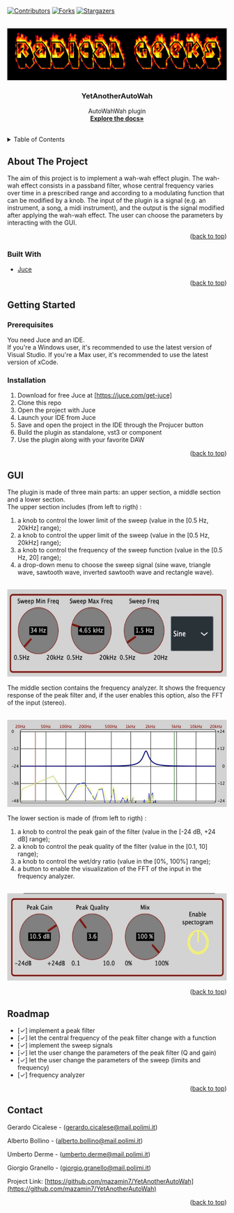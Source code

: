 <div id="top"></div>

<!-- PROJECT SHIELDS -->
[![Contributors][contributors-shield]][contributors-url]
[![Forks][forks-shield]][forks-url]
[![Stargazers][stars-shield]][stars-url]

<!-- PROJECT LOGO -->

<br />
<div align="center">
  <a href="https://github.com/mazamin7/YetAnotherAutoWah">
    <img src="logo.png" alt="Logo" width="640" height="120">
  </a>

<h3 align="center">YetAnotherAutoWah</h3>

  <p align="center">
   AutoWahWah plugin
    <br />
    <a href="https://github.com/mazamin7/YetAnotherAutoWah"><strong>Explore the docs»</strong></a>
    <br />
    <br />
 
  </p>
</div>

<!-- TABLE OF CONTENTS -->
<details>
  <summary>Table of Contents</summary>
  <ol>
    <li>
      <a href="#about-the-project">About The Project</a>
      <ul>
        <li><a href="#built-with">Built With</a></li>
      </ul>
    </li>
    <li>
      <a href="#getting-started">Getting Started</a>
      <ul>
        <li><a href="#prerequisites">Prerequisites</a></li>
        <li><a href="#installation">Installation</a></li>
      </ul>
    </li>
    <li><a href="#GUI">GUI</a></li>
    <li><a href="#roadmap">Roadmap</a></li>
    <li><a href="#contact">Contact</a></li>

  </ol>
</details>

<!-- ABOUT THE PROJECT -->
## About The Project
The aim of this project is to implement a wah-wah effect plugin. The wah-wah effect consists in a passband filter, whose central frequency varies over time in a prescribed range and according to a modulating function that can be modified by a knob.
The input of the plugin is a signal (e.g. an instrument, a song, a midi instrument), and the output is the signal modified after applying the wah-wah effect. The user can choose the parameters by interacting with the GUI.
<p align="right">(<a href="#top">back to top</a>)</p>

### Built With

* [Juce](https://juce.com/)
<p align="right">(<a href="#top">back to top</a>)</p>

<!-- GETTING STARTED -->
## Getting Started

### Prerequisites
You need Juce and an IDE.
<br>If you're a Windows user, it's recommended to use the latest version of Visual Studio. If you're a Max user, it's recommended to use the latest version of xCode.

### Installation
1. Download for free Juce at [https://juce.com/get-juce]
2. Clone this repo
3. Open the project with Juce
4. Launch your IDE from Juce
5. Save and open the project in the IDE through the Projucer button
6. Build the plugin as standalone, vst3 or component
7. Use the plugin along with your favorite DAW

<p align="right">(<a href="#top">back to top</a>)</p>

<!-- GUI -->
## GUI

The plugin is made of three main parts: an upper section, a middle section and a lower section.
<br>The upper section includes (from left to rigth) :
1. a knob to control the lower limit of the sweep (value in the [0.5 Hz, 20kHz] range);
2. a knob to control the upper limit of the sweep (value in the [0.5 Hz, 20kHz] range);
3. a knob to control the frequency of the sweep function (value in the [0.5 Hz, 20] range);
4. a drop-down menu to choose the sweep signal (sine wave, triangle wave, sawtooth wave, inverted sawtooth wave and rectangle wave). 

<br><img src="upper_section.jpg" alt="uppersection" width="600" height="200">

The middle section contains the frequency analyzer. It shows the frequency response of the peak filter and, if the user enables this option, also the FFT of the input (stereo).

<br><img src="middle_section.jpg" alt="middlesection" width="600" height="200">

The lower section is made of (from left to rigth) :
1. a knob to control the peak gain of the filter (value in the [-24 dB, +24 dB] range);
2. a knob to control the peak quality of the filter (value in the [0.1, 10] range);
3. a knob to control the wet/dry ratio (value in the [0%, 100%] range);
4. a button to enable the visualization of the FFT of the input in the frequency analyzer.

<br><img src="lower_section.jpg" alt="lowersection" width="600" height="200">

<p align="right">(<a href="#top">back to top</a>)</p>

<!-- ROADMAP -->
## Roadmap

- [✓] implement a peak filter
- [✓] let the central frequency of the peak filter change with a function
- [✓] implement the sweep signals
- [✓] let the user change the parameters of the peak filter (Q and gain)
- [✓] let the user change the parameters of the sweep (limits and frequency)
- [✓] frequency analyzer

<p align="right">(<a href="#top">back to top</a>)</p>

<!-- CONTACT -->
## Contact

Gerardo Cicalese - (gerardo.cicalese@mail.polimi.it) </p>
Alberto Bollino - (alberto.bollino@mail.polimi.it) </p>
Umberto Derme - (umberto.derme@mail.polimi.it) </p>
Giorgio Granello - (giorgio.granello@mail.polimi.it) </p>

Project Link: [https://github.com/mazamin7/YetAnotherAutoWah](https://github.com/mazamin7/YetAnotherAutoWah)

<p align="right">(<a href="#top">back to top</a>)</p>

<!-- MARKDOWN LINKS & IMAGES -->
<!-- https://www.markdownguide.org/basic-syntax/#reference-style-links -->
[contributors-shield]: https://img.shields.io/github/contributors/mazamin7/YetAnotherAutoWah.svg?style=for-the-badge
[contributors-url]: https://github.com/mazamin7/YetAnotherAutoWah/graphs/contributors
[forks-shield]: https://img.shields.io/github/forks/mazamin7/YetAnotherAutoWah.svg?style=for-the-badge
[forks-url]: https://github.com/mazamin7/YetAnotherAutoWah/network/members
[stars-shield]: https://img.shields.io/github/stars/mazamin7/YetAnotherAutoWah.svg?style=for-the-badge
[stars-url]: https://github.com/mazamin7/YetAnotherAutoWah/stargazers
